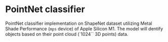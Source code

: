 # PointNet classifier
PointNet classifier implementation on ShapeNet dataset utilizing Metal Shade Performance (`mps` device) of Apple Silicon M1. The model will dentify objects based on their point cloud (`1024`` 3D points) data.